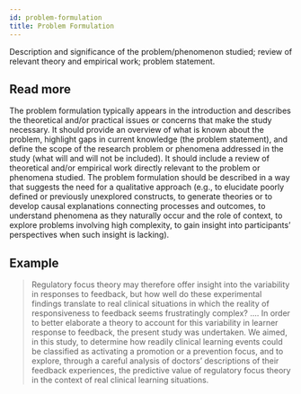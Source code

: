 ```yaml
---
id: problem-formulation
title: Problem Formulation
---
```

Description and significance of the problem/phenomenon studied; review of relevant theory and empirical work; problem statement.

## Read more

The problem formulation typically appears in the introduction and describes the theoretical and/or practical issues or concerns that make the study necessary. It should provide an overview of what is known about the problem, highlight gaps in current knowledge (the problem statement), and define the scope of the research problem or phenomena addressed in the study (what will and will not be included). It should include a review of theoretical and/or empirical work directly relevant to the problem or phenomena studied. The problem formulation should be described in a way that suggests the need for a qualitative approach (e.g., to elucidate poorly defined or previously unexplored constructs, to generate theories or to develop causal explanations connecting processes and outcomes, to understand phenomena as they naturally occur and the role of context, to explore problems involving high complexity, to gain insight into participants’ perspectives when such insight is lacking).

## Example

> Regulatory focus theory may therefore offer insight into the variability in responses to feedback, but how well do these experimental findings translate to real clinical situations in which the reality of responsiveness to feedback seems frustratingly complex? .... In order to better elaborate a theory to account for this variability in learner response to feedback, the present study was undertaken. We aimed, in this study, to determine how readily clinical learning events could be classified as activating a promotion or a prevention focus, and to explore, through a careful analysis of doctors’ descriptions of their feedback experiences, the predictive value of regulatory focus theory in the context of real clinical learning situations.

